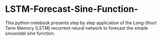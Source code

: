 # LSTM-Forecast-Sine-Function-
This python notebook presents step by step application of the Long-Short Term Memory (LSTM) recurrent neural network to forecast the simple sinusoidal sine function. 

